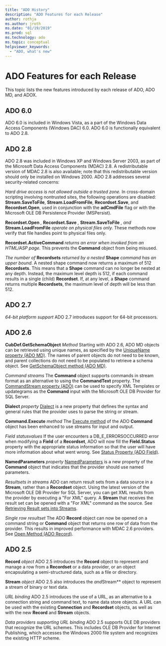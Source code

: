 ```yaml
---
title: "ADO History"
description: "ADO Features for each Release"
author: rothja
ms.author: jroth
ms.date: "01/19/2019"
ms.prod: sql
ms.technology: ado
ms.topic: conceptual
helpviewer_keywords:
  - "ADO, what's new"
---
```

# ADO Features for each Release

This topic lists the new features introduced by each release of ADO, ADO MD, and ADOX.

## ADO 6.0

ADO 6.0 is included in Windows Vista, as a part of the Windows Data Access Components (Windows DAC) 6.0. ADO 6.0 is functionally equivalent to ADO 2.8.

## ADO 2.8

ADO 2.8 was included in Windows XP and Windows Server 2003, as part of the Microsoft Data Access Components (MDAC) 2.8. A redistributable version of MDAC 2.8 is also available; note that this redistributable version should only be installed on Windows 2000. ADO 2.8 addresses several security-related concerns:

*Hard drive access is not allowed outside a trusted zone.*
In cross-domain scripting involving nontrusted sites, the following operations are disabled: **Stream.SaveToFile**, **Stream.LoadFromFile**, **Recordset.Save**, and **Recordset.Open**, used in conjunction with the **adCmdFile** flag or with the Microsoft OLE DB Persistence Provider (MSPersist).

**Recordset.Open** _,_  **Recordset.Save** _,_  **Stream.SaveToFile** _, and_  **Stream.LoadFromFile**  _operate on physical files only._
These methods now verify that file handles point to physical files only.

**Recordset.ActiveCommand**  _returns an error when invoked from an HTML/ASP page._
This prevents the **Command** object from being misused.

_The number of_  **Recordsets**  _returned by a nested_  **Shape**  _command has an upper bound._
A nested shape command now returns a maximum of 512 **Recordsets**. This means that a **Shape** command can no longer be nested at any depth. Instead, the maximum level depth is 512, if each command results in a single (child) **Recordset**. If, at any level, a **Shape** command returns multiple **Recordsets**, the maximum level of depth will be less than 512.

## ADO 2.7

*64-bit platform support*
ADO 2.7 introduces support for 64-bit processors.

## ADO 2.6

**CubDef.GetSchemaObject**  _Method_
Starting with ADO 2.6, ADO MD objects can be retrieved using unique names, as specified by the [UniqueName property (ADO MD)](../reference/ado-md-api/uniquename-property-ado-md.md). The names of parent objects do not need to be known, and parent collections do not need to be populated to retrieve a schema object. See [GetSchemaObject method (ADO MD)](../reference/ado-md-api/getschemaobject-method-ado-md.md).

*Command streams*
The **Command** object supports commands in stream format as an alternative to using the **CommandText** property. The [CommandStream property (ADO)](../reference/ado-api/commandstream-property-ado.md) can be used to specify XML Templates or updategrams as the **Command** input with the Microsoft OLE DB Provider for SQL Server.

**Dialect**  _property_
[Dialect](../reference/ado-api/dialect-property.md) is a new property that defines the syntax and general rules that the provider uses to parse the string or stream.

**Command.Execute**  _method_
The [Execute method](../reference/ado-api/execute-method-ado-command.md) of the ADO **Command** object has been enhanced to use streams for input and output.

*Field statusvalues*
If the user encounters a DB_E_ERRORSOCCURRED error when modifying a **Field** of a **Recordset**, ADO will now fill the **Field.Status** property with the appropriate status information so that the user will have more information about what went wrong. See [Status Property (ADO Field)](../reference/ado-api/status-property-ado-field.md).

**NamedParameters**  _property_
[NamedParameters](../reference/ado-api/namedparameters-property-ado.md) is a new property of the **Command** object that indicates that the provider should use named parameters.

*Resultsets in streams*
ADO can return result sets from a data source in a **Stream**, rather than a **Recordset** object. Using the latest version of the Microsoft OLE DB Provider for SQL Server, you can get XML results from the provider by executing a "For XML" query. A **Stream** that receives the result set can be opened with a "For XML" command as the source. See [Retrieving Result sets into Streams](./data/retrieving-resultsets-into-streams.md).

*Single row resultset*
The ADO **Record** object can now be opened on a command string or **Command** object that returns one row of data from the provider. This results in improved performance with MDAC 2.6 providers. See [Open Method (ADO Record)](../reference/ado-api/open-method-ado-record.md).

## ADO 2.5

**Record** _object_
ADO 2.5 introduces the **Record** object to represent and manage a row from a **Recordset** or a data provider, or an object encapsulating a semi-structured data, such as a file or directory.

**Stream** _object_
ADO 2.5 also introduces the *and*Stream** object to represent a stream of binary or text data.

*URL binding*
ADO 2.5 introduces the use of a URL, as an alternative to a connection string and command text, to name data store objects. A URL can be used with the existing **Connection** and **Recordset** objects, as well as with the new **Record** and **Stream** objects.

*Data providers supporting URL binding*
ADO 2.5 supports OLE DB providers that recognize the URL schemes. This includes OLE DB Provider for Internet Publishing, which accesses the Windows 2000 file system and recognizes the existing HTTP scheme.
